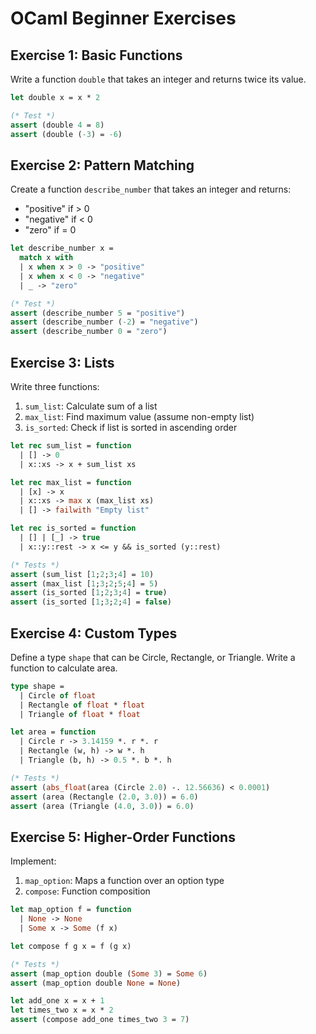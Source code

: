 # OCaml Beginner Exercises

## Exercise 1: Basic Functions
Write a function `double` that takes an integer and returns twice its value.
```ocaml
let double x = x * 2

(* Test *)
assert (double 4 = 8)
assert (double (-3) = -6)
```

## Exercise 2: Pattern Matching
Create a function `describe_number` that takes an integer and returns:
- "positive" if > 0
- "negative" if < 0
- "zero" if = 0
```ocaml
let describe_number x =
  match x with
  | x when x > 0 -> "positive"
  | x when x < 0 -> "negative"
  | _ -> "zero"

(* Test *)
assert (describe_number 5 = "positive")
assert (describe_number (-2) = "negative")
assert (describe_number 0 = "zero")
```

## Exercise 3: Lists
Write three functions:
1. `sum_list`: Calculate sum of a list
2. `max_list`: Find maximum value (assume non-empty list)
3. `is_sorted`: Check if list is sorted in ascending order
```ocaml
let rec sum_list = function
  | [] -> 0
  | x::xs -> x + sum_list xs

let rec max_list = function
  | [x] -> x
  | x::xs -> max x (max_list xs)
  | [] -> failwith "Empty list"

let rec is_sorted = function
  | [] | [_] -> true
  | x::y::rest -> x <= y && is_sorted (y::rest)

(* Tests *)
assert (sum_list [1;2;3;4] = 10)
assert (max_list [1;3;2;5;4] = 5)
assert (is_sorted [1;2;3;4] = true)
assert (is_sorted [1;3;2;4] = false)
```

## Exercise 4: Custom Types
Define a type `shape` that can be Circle, Rectangle, or Triangle. Write a function to calculate area.
```ocaml
type shape =
  | Circle of float
  | Rectangle of float * float
  | Triangle of float * float

let area = function
  | Circle r -> 3.14159 *. r *. r
  | Rectangle (w, h) -> w *. h
  | Triangle (b, h) -> 0.5 *. b *. h

(* Tests *)
assert (abs_float(area (Circle 2.0) -. 12.56636) < 0.0001)
assert (area (Rectangle (2.0, 3.0)) = 6.0)
assert (area (Triangle (4.0, 3.0)) = 6.0)
```

## Exercise 5: Higher-Order Functions
Implement:
1. `map_option`: Maps a function over an option type
2. `compose`: Function composition
```ocaml
let map_option f = function
  | None -> None
  | Some x -> Some (f x)

let compose f g x = f (g x)

(* Tests *)
assert (map_option double (Some 3) = Some 6)
assert (map_option double None = None)

let add_one x = x + 1
let times_two x = x * 2
assert (compose add_one times_two 3 = 7)
```